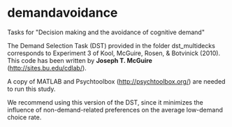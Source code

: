 # demandavoidance
Tasks for "Decision making and the avoidance of cognitive demand"

The Demand Selection Task (DST) provided in the folder dst_multidecks corresponds to Experiment 3 of Kool, McGuire, Rosen, & Botvinick (2010). This code has been written by <b>Joseph T. McGuire</b> (http://sites.bu.edu/cdlab/).

A copy of MATLAB and Psychtoolbox (http://psychtoolbox.org/) are needed to run this study.

We recommend using this version of the DST, since it minimizes the influence of non-demand-related preferences on the average low-demand choice rate.
